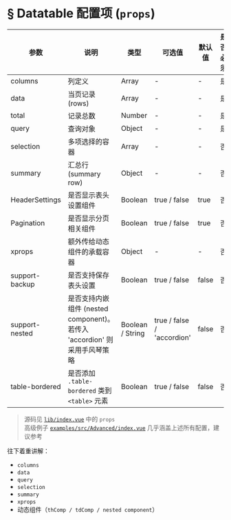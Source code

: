 # § Datatable 配置项 (`props`)

| 参数 | 说明 | 类型 | 可选值 | 默认值 | 是否必须 |
|----------------|------------------------------------------------|---------|--------------|--------|----------|
| columns | 列定义 | Array | - | - | 是 |
| data | 当页记录 (rows) | Array | - | - | 是 |
| total | 记录总数 | Number | - | - | 是 |
| query | 查询对象 | Object | - | - | 是 |
| selection | 多项选择的容器 | Array | - | - | 否 |
| summary | 汇总行 (summary row) | Object | - | - | 否 |
| HeaderSettings | 是否显示表头设置组件 | Boolean | true / false | true | 否 |
| Pagination | 是否显示分页相关组件 | Boolean | true / false | true | 否 |
| xprops | 额外传给动态组件的承载容器 | Object | - | - | 否 |
| support-backup | 是否支持保存表头设置 | Boolean | true / false | false | 否 |
| support-nested | 是否支持内嵌组件 (nested component)。若传入 'accordion' 则采用手风琴策略 | Boolean / String | true / false / 'accordion' | false | 否 |
| table-bordered | 是否添加 `.table-bordered` 类到 `<table>` 元素 | Boolean | true / false | false | 否 |

> 源码见 [`lib/index.vue`](https://github.com/OneWayTech/vue2-datatable/blob/master/lib/index.vue) 中的 `props`  
> 高级例子 [`examples/src/Advanced/index.vue`](https://github.com/OneWayTech/vue2-datatable/blob/master/examples/src/Advanced/index.vue) 几乎涵盖上述所有配置，建议参考

往下着重讲解：

* `columns`
* `data`
* `query`
* `selection`
* `summary`
* `xprops`
* 动态组件（`thComp / tdComp / nested component`）
